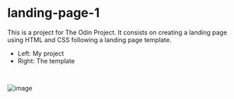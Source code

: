 # landing-page-1
This is a project for The Odin Project. It consists on creating a landing page using HTML and CSS following a landing page template.
<br>
- Left: My project
- Right: The template
<br>

![image](https://user-images.githubusercontent.com/95070226/147396804-fa9fb396-541e-400c-9b47-39a1f377ec4a.png)
